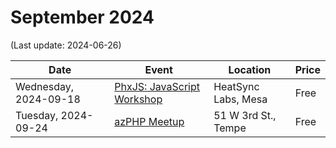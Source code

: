 # September 2024

(Last update: 2024-06-26)

| Date | Event | Location | Price |
| ---- | ----- | -------- | ----- |
| Wednesday, 2024-09-18 | [PhxJS: JavaScript Workshop](https://www.meetup.com/phoenix-javascript/events/nvncmtygcmbxb/) | HeatSync Labs, Mesa | Free |
| Tuesday, 2024-09-24 | [azPHP Meetup](https://www.meetup.com/azphpug/events/vqdnltygcmbgc/) | 51 W 3rd St., Tempe | Free |
